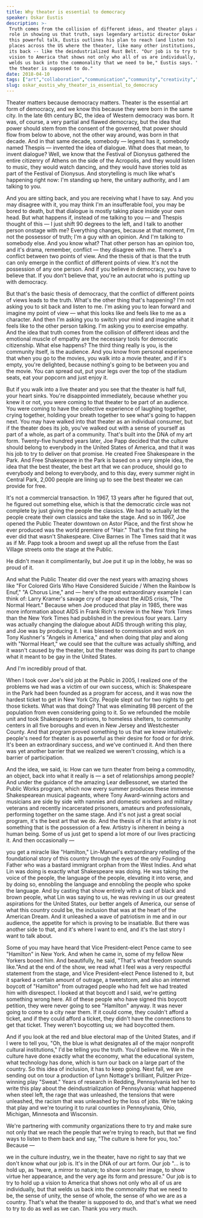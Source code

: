 ```yaml
---
title: Why theater is essential to democracy
speaker: Oskar Eustis
description: >-
 Truth comes from the collision of different ideas, and theater plays an essential
 role in showing us that truth, says legendary artistic director Oskar Eustis. In
 this powerful talk, Eustis outlines his plan to reach (and listen to) people in
 places across the US where the theater, like many other institutions, has turned
 its back -- like the deindustrialized Rust Belt. "Our job is to try to hold up a
 vision to America that shows not only who all of us are individually, but that
 welds us back into the commonality that we need to be," Eustis says. "That's what
 the theater is supposed to do."
date: 2018-04-10
tags: ["art","collaboration","communication","community","creativity","democracy","history","performance-art","politics","society","social-change","theater","united-states"]
slug: oskar_eustis_why_theater_is_essential_to_democracy
---
```


Theater matters because democracy matters. Theater is the essential art form of democracy,
and we know this because they were born in the same city. In the late 6th century BC, the
idea of Western democracy was born. It was, of course, a very partial and flawed
democracy, but the idea that power should stem from the consent of the governed, that
power should flow from below to above, not the other way around, was born in that decade.
And in that same decade, somebody — legend has it, somebody named Thespis — invented the
idea of dialogue. What does that mean, to invent dialogue? Well, we know that the Festival
of Dionysus gathered the entire citizenry of Athens on the side of the Acropolis, and they
would listen to music, they would watch dancing, and they would have stories told as part
of the Festival of Dionysus. And storytelling is much like what's happening right now: I'm
standing up here, the unitary authority, and I am talking to you.

And you are sitting back, and you are receiving what I have to say. And you may disagree
with it, you may think I'm an insufferable fool, you may be bored to death, but that
dialogue is mostly taking place inside your own head. But what happens if, instead of me
talking to you — and Thespis thought of this — I just shift 90 degrees to the left, and I
talk to another person onstage with me? Everything changes, because at that moment, I'm
not the possessor of truth; I'm a guy with an opinion. And I'm talking to somebody else.
And you know what? That other person has an opinion too, and it's drama, remember,
conflict — they disagree with me. There's a conflict between two points of view. And the
thesis of that is that the truth can only emerge in the conflict of different points of
view. It's not the possession of any one person. And if you believe in democracy, you have
to believe that. If you don't believe that, you're an autocrat who is putting up with
democracy.

But that's the basic thesis of democracy, that the conflict of different points of views
leads to the truth. What's the other thing that's happening? I'm not asking you to sit back
and listen to me. I'm asking you to lean forward and imagine my point of view — what this
looks like and feels like to me as a character. And then I'm asking you to switch your
mind and imagine what it feels like to the other person talking. I'm asking you to
exercise empathy. And the idea that truth comes from the collision of different ideas and
the emotional muscle of empathy are the necessary tools for democratic citizenship. What
else happens? The third thing really is you, is the community itself, is the audience. And
you know from personal experience that when you go to the movies, you walk into a movie
theater, and if it's empty, you're delighted, because nothing's going to be between you
and the movie. You can spread out, put your legs over the top of the stadium seats, eat
your popcorn and just enjoy it.

But if you walk into a live theater and you see that the theater is half full, your heart
sinks. You're disappointed immediately, because whether you knew it or not, you were
coming to that theater to be part of an audience. You were coming to have the collective
experience of laughing together, crying together, holding your breath together to see
what's going to happen next. You may have walked into that theater as an individual
consumer, but if the theater does its job, you've walked out with a sense of yourself as
part of a whole, as part of a community. That's built into the DNA of my art
form. Twenty-five hundred years later, Joe Papp decided that the culture should belong to
everybody in the United States of America, and that it was his job to try to deliver on
that promise. He created Free Shakespeare in the Park. And Free Shakespeare in the Park is
based on a very simple idea, the idea that the best theater, the best art that we can
produce, should go to everybody and belong to everybody, and to this day, every summer
night in Central Park, 2,000 people are lining up to see the best theater we can provide
for free.

It's not a commercial transaction. In 1967, 13 years after he figured that out, he figured
out something else, which is that the democratic circle was not complete by just giving
the people the classics. We had to actually let the people create their own classics and
take the stage. And so in 1967, Joe opened the Public Theater downtown on Astor Place, and
the first show he ever produced was the world premiere of "Hair." That's the first thing
he ever did that wasn't Shakespeare. Clive Barnes in The Times said that it was as if Mr.
Papp took a broom and swept up all the refuse from the East Village streets onto the stage
at the Public.

He didn't mean it complimentarily, but Joe put it up in the lobby, he was so proud of
it.

And what the Public Theater did over the next years with amazing shows like "For Colored
Girls Who Have Considered Suicide / When the Rainbow Is Enuf," "A Chorus Line," and —
here's the most extraordinary example I can think of: Larry Kramer's savage cry of rage
about the AIDS crisis, "The Normal Heart." Because when Joe produced that play in 1985,
there was more information about AIDS in Frank Rich's review in the New York Times than
the New York Times had published in the previous four years. Larry was actually changing
the dialogue about AIDS through writing this play, and Joe was by producing it. I was
blessed to commission and work on Tony Kushner's "Angels in America," and when doing that
play and along with "Normal Heart," we could see that the culture was actually shifting,
and it wasn't caused by the theater, but the theater was doing its part to change what it
meant to be gay in the United States.

And I'm incredibly proud of that.

When I took over Joe's old job at the Public in 2005, I realized one of the problems we
had was a victim of our own success, which is: Shakespeare in the Park had been founded as
a program for access, and it was now the hardest ticket to get in New York City. People
slept out for two nights to get those tickets. What was that doing? That was eliminating
98 percent of the population from even considering going to it. So we refounded the mobile
unit and took Shakespeare to prisons, to homeless shelters, to community centers in all
five boroughs and even in New Jersey and Westchester County. And that program proved
something to us that we knew intuitively: people's need for theater is as powerful as
their desire for food or for drink. It's been an extraordinary success, and we've
continued it. And then there was yet another barrier that we realized we weren't crossing,
which is a barrier of participation.

And the idea, we said, is: How can we turn theater from being a commodity, an object, back
into what it really is — a set of relationships among people? And under the guidance of
the amazing Lear deBessonet, we started the Public Works program, which now every summer
produces these immense Shakespearean musical pageants, where Tony Award-winning actors and
musicians are side by side with nannies and domestic workers and military veterans and
recently incarcerated prisoners, amateurs and professionals, performing together on the
same stage. And it's not just a great social program, it's the best art that we do. And
the thesis of it is that artistry is not something that is the possession of a few.
Artistry is inherent in being a human being. Some of us just get to spend a lot more of
our lives practicing it. And then occasionally —

you get a miracle like "Hamilton," Lin-Manuel's extraordinary retelling of the
foundational story of this country through the eyes of the only Founding Father who was a
bastard immigrant orphan from the West Indies. And what Lin was doing is exactly what
Shakespeare was doing. He was taking the voice of the people, the language of the people,
elevating it into verse, and by doing so, ennobling the language and ennobling the people
who spoke the language. And by casting that show entirely with a cast of black and brown
people, what Lin was saying to us, he was reviving in us our greatest aspirations for the
United States, our better angels of America, our sense of what this country could be, the
inclusion that was at the heart of the American Dream. And it unleashed a wave of
patriotism in me and in our audience, the appetite for which is proving to be
insatiable. But there was another side to that, and it's where I want to end, and it's the
last story I want to talk about.

Some of you may have heard that Vice President-elect Pence came to see "Hamilton" in New
York. And when he came in, some of my fellow New Yorkers booed him. And beautifully, he
said, "That's what freedom sounds like."And at the end of the show, we read what I feel
was a very respectful statement from the stage, and Vice President-elect Pence listened to
it, but it sparked a certain amount of outrage, a tweetstorm, and also an internet boycott
of "Hamilton" from outraged people who had felt we had treated him with disrespect. I
looked at that boycott and I said, we're getting something wrong here. All of these people
who have signed this boycott petition, they were never going to see "Hamilton" anyway. It
was never going to come to a city near them. If it could come, they couldn't afford a
ticket, and if they could afford a ticket, they didn't have the connections to get that
ticket. They weren't boycotting us; we had boycotted them.

And if you look at the red and blue electoral map of the United States, and if I were to
tell you, "Oh, the blue is what designates all of the major nonprofit cultural
institutions," I'd be telling you the truth. You'd believe me. We in the culture have done
exactly what the economy, what the educational system, what technology has done, which is
turn our back on a large part of the country. So this idea of inclusion, it has to keep
going. Next fall, we are sending out on tour a production of Lynn Nottage's brilliant,
Pulitzer Prize-winning play "Sweat." Years of research in Redding, Pennsylvania led her to
write this play about the deindustrialization of Pennsylvania: what happened when steel
left, the rage that was unleashed, the tensions that were unleashed, the racism that was
unleashed by the loss of jobs. We're taking that play and we're touring it to rural
counties in Pennsylvania, Ohio, Michigan, Minnesota and Wisconsin.

We're partnering with community organizations there to try and make sure not only that we
reach the people that we're trying to reach, but that we find ways to listen to them back
and say, "The culture is here for you, too." Because —

we in the culture industry, we in the theater, have no right to say that we don't know
what our job is. It's in the DNA of our art form. Our job "... is to hold up, as 'twere, a
mirror to nature; to show scorn her image, to show virtue her appearance, and the very age
its form and pressure." Our job is to try to hold up a vision to America that shows not
only who all of us are individually, but that welds us back into the commonality that we
need to be, the sense of unity, the sense of whole, the sense of who we are as a country.
That's what the theater is supposed to do, and that's what we need to try to do as well as
we can. Thank you very much.

<!--
ad_duration=3.33
comment_count=7
event="TED2018"
external_start_time=0
intro_duration=11.82
is_subtitle_required="False"
is_talk_featured="True"
language="en"
language_swap="False"
native_language="en"
number_of_related_talks=6
number_of_speakers=1
number_of_subtitled_videos=17
number_of_tags=13
number_of_talk_download_languages=17
number_of_talk_more_resources=0
number_of_talk_recommendations=0
number_of_talks_take_actions=0
post_ad_duration=0.83
published_timestamp="2018-06-04 15:01:12"
recording_date="2018-04-10"
speaker_description="Theater director"
speaker_is_published=1
speaker_name="Oskar Eustis"
talk_name="Why theater is essential to democracy"
talks_tags=["art","collaboration","communication","community","creativity","democracy","history","performance-art","politics","society","social-change","theater","united-states"]
url_audio="https://download.ted.com/talks/OskarEustis_2018.mp3?apikey=acme-roadrunner"
url_photo_speaker="https://pe.tedcdn.com/images/ted/d25b509f0d65dd3ba0b36798850e191897f6907c_254x191.jpg"
url_photo_talk="https://s3.amazonaws.com/talkstar-photos/uploads/b6e1d298-7abb-41eb-9c4e-413a0472ab2e/OskarEustis_2018-embed.jpg"
url_webpage="https://www.ted.com/talks/oskar_eustis_why_theater_is_essential_to_democracy"
video_type_name="TED Stage Talk"
-->